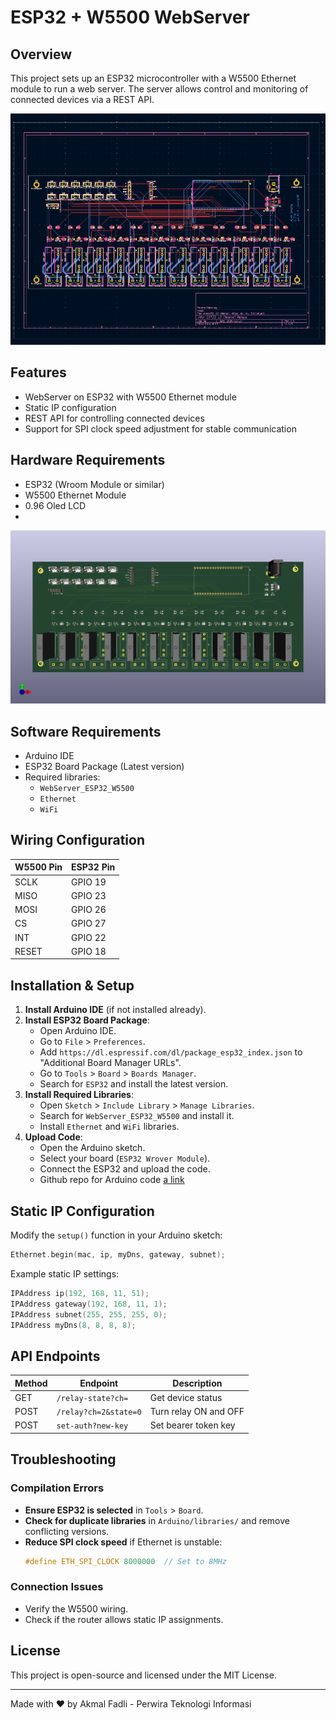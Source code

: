 # ESP32 + W5500 WebServer

## Overview
This project sets up an ESP32 microcontroller with a W5500 Ethernet module to run a web server. The server allows control and monitoring of connected devices via a REST API.

![alt text](https://github.com/akmalfadli/esp32-12ch-ssr-relay/blob/master/img/Pasted%20image.png?raw=true)

## Features
- WebServer on ESP32 with W5500 Ethernet module
- Static IP configuration
- REST API for controlling connected devices
- Support for SPI clock speed adjustment for stable communication

## Hardware Requirements
- ESP32 (Wroom Module or similar)
- W5500 Ethernet Module
- 0.96 Oled LCD
- 
![alt text](https://github.com/akmalfadli/esp32-12ch-ssr-relay/blob/master/img/esp32-12ch-ssr-relay.png?raw=true)

## Software Requirements
- Arduino IDE
- ESP32 Board Package (Latest version)
- Required libraries:
  - `WebServer_ESP32_W5500`
  - `Ethernet`
  - `WiFi`
  
## Wiring Configuration
| W5500 Pin | ESP32 Pin |
|-----------|----------|
| SCLK      | GPIO 19  |
| MISO      | GPIO 23  |
| MOSI      | GPIO 26  |
| CS        | GPIO 27  |
| INT       | GPIO 22  |
| RESET     | GPIO 18  |

## Installation & Setup
1. **Install Arduino IDE** (if not installed already).
2. **Install ESP32 Board Package**:
   - Open Arduino IDE.
   - Go to `File` > `Preferences`.
   - Add `https://dl.espressif.com/dl/package_esp32_index.json` to "Additional Board Manager URLs".
   - Go to `Tools` > `Board` > `Boards Manager`.
   - Search for `ESP32` and install the latest version.
3. **Install Required Libraries**:
   - Open `Sketch` > `Include Library` > `Manage Libraries`.
   - Search for `WebServer_ESP32_W5500` and install it.
   - Install `Ethernet` and `WiFi` libraries.
4. **Upload Code**:
   - Open the Arduino sketch.
   - Select your board (`ESP32 Wrover Module`).
   - Connect the ESP32 and upload the code.
   - Github repo for Arduino code [a link](https://github.com/user/repo/blob/branch/other_file.md)

## Static IP Configuration
Modify the `setup()` function in your Arduino sketch:
```cpp
Ethernet.begin(mac, ip, myDns, gateway, subnet);
```
Example static IP settings:
```cpp
IPAddress ip(192, 168, 11, 51);
IPAddress gateway(192, 168, 11, 1);
IPAddress subnet(255, 255, 255, 0);
IPAddress myDns(8, 8, 8, 8);
```

## API Endpoints
| Method | Endpoint        | Description          |
|--------|----------------|----------------------|
| GET    | `/relay-state?ch=`      | Get device status   |
| POST   | `/relay?ch=2&state=0`    | Turn relay ON and OFF      |
| POST   | `set-auth?new-key`   |Set bearer token key     |

## Troubleshooting
### Compilation Errors
- **Ensure ESP32 is selected** in `Tools` > `Board`.
- **Check for duplicate libraries** in `Arduino/libraries/` and remove conflicting versions.
- **Reduce SPI clock speed** if Ethernet is unstable:
  ```cpp
  #define ETH_SPI_CLOCK 8000000  // Set to 8MHz
  ```

### Connection Issues
- Verify the W5500 wiring.
- Check if the router allows static IP assignments.

## License
This project is open-source and licensed under the MIT License.

---
Made with ❤️ by Akmal Fadli - Perwira Teknologi Informasi

